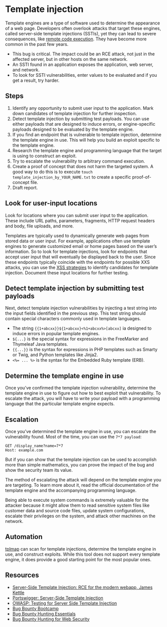 # Template injection

Template engines are a type of software used to determine the appearance of a web page. Developers often overlook attacks that target these engines, called server-side template injections (SSTIs), yet they can lead to severe consequences, like [remote code execution](rce.md). They have become more common in the past few years.

* This bug is critical. The impact could be an RCE attack, not just in the affected server, but in other hosts on the same network.
* An SSTI found in an application exposes the application, web server, and network.
* To look for SSTI vulnerabilities, enter values to be evaluated and if you get a result, try harder.

## Steps

1. Identify any opportunity to submit user input to the application. Mark down candidates of template injection for further inspection.
2. Detect template injection by submitting test payloads. You can use either payloads that are designed to induce errors, or engine-specific payloads designed to be evaluated by the template engine.
3. If you find an endpoint that is vulnerable to template injection, determine the template engine in use. This will help you build an exploit specific to the template engine.
4. Research the template engine and programming language that the target is using to construct an exploit.
5. Try to escalate the vulnerability to arbitrary command execution.
6. Create a proof of concept that does not harm the targeted system. A good way to do this is to execute `touch template_injection_by_YOUR_NAME.txt` to create a specific proof-of-concept file.
7. Draft report.

## Look for user-input locations

Look for locations where you can submit user input to the application. These include URL paths, parameters, fragments, HTTP request headers and body, file uploads, and more.

Templates are typically used to dynamically generate web pages from stored data or user input. For example, applications often use template engines to generate customized email or home pages based on the user’s information. So to look for template injections, look for endpoints that accept user input that will eventually be displayed back to the user. Since these endpoints typically coincide with the endpoints for possible XXS attacks, you can use the [XSS strategies](xss.md) to identify candidates for template injection. Document these input locations for further testing.

## Detect template injection by submitting test payloads

Next, detect template injection vulnerabilities by injecting a test string into the input fields identified in the previous step. This test string should contain special characters commonly used in template languages. 

* The string `{{1+abcxx}}${1+abcxx}<%1+abcxx%>[abcxx]` ia designed to induce errors in popular template engines. 
* `${...}` is the special syntax for expressions in the FreeMarker and Thymeleaf Java templates.
* `{{...}}` is the syntax for expressions in PHP templates such as Smarty or Twig, and Python
templates like Jinja2.
* `<%= ... %>` is the syntax for the Embedded Ruby template (ERB).

## Determine the template engine in use

Once you’ve confirmed the template injection vulnerability, determine the template engine in use to figure out how to best exploit that vulnerability. To escalate the attack, you will have to write your payload with a programming language that the particular template engine expects.

## Escalation

Once you’ve determined the template engine in use, you can escalate the vulnerability found. Most of the time, you can use the `7*7 payload`:

    GET /display_name?name=7*7
    Host: example.com

But if you can show that the template injection can be used to accomplish more than simple mathematics, you can prove the impact of the bug and show the security team its value.

The method of escalating the attack will depend on the template engine you are targeting. To learn more about it, read the official documentation of the template engine and the accompanying programming language. 

Being able to execute system commands is extremely valuable for the attacker because it might allow them to read sensitive system files like customer data and source code files, update system configurations, escalate their privileges on the system, and attack other machines on the network.

## Automation

[tplmap](https://github.com/epinna/tplmap/) can scan for template injections, determine the template engine in use, and construct exploits. While this tool does not support every template engine, it does provide a good starting point for the most popular ones.

## Resources

* [Server-Side Template Injection: RCE for the modern webapp, James Kettle](https://www.blackhat.com/docs/us-15/materials/us-15-Kettle-Server-Side-Template-Injection-RCE-For-The-Modern-Web-App-wp.pdf)
* [Portswigger: Server-Side Template Injection](https://portswigger.net/research/server-side-template-injection)
* [OWASP: Testing for Server Side Template Injection](https://owasp.org/www-project-web-security-testing-guide/stable/4-Web_Application_Security_Testing/07-Input_Validation_Testing/18-Testing_for_Server-side_Template_Injection)
* [Bug Bounty Bootcamp](https://nostarch.com/bug-bounty-bootcamp)
* [Bug Bounty Hunting Essentials](https://www.packtpub.com/product/bug-bounty-hunting-essentials/9781788626897)
* [Bug Bounty Hunting for Web Security](https://link.springer.com/book/10.1007/978-1-4842-5391-5)

